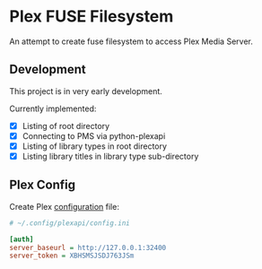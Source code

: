 # Plex FUSE Filesystem

An attempt to create fuse filesystem to access Plex Media Server.

## Development

This project is in very early development.

Currently implemented:
- [x] Listing of root directory
- [x] Connecting to PMS via python-plexapi
- [x] Listing of library types in root directory
- [x] Listing library titles in library type sub-directory

## Plex Config

Create Plex [configuration] file:

```ini
# ~/.config/plexapi/config.ini

[auth]
server_baseurl = http://127.0.0.1:32400
server_token = XBHSMSJSDJ763JSm
```

[configuration]: https://python-plexapi.readthedocs.io/en/latest/configuration.html
